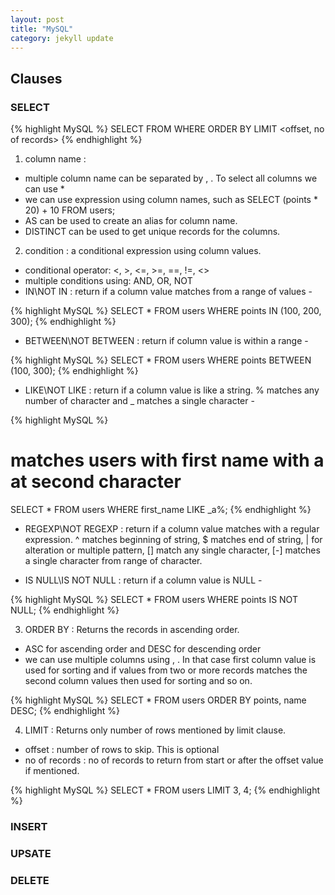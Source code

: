 ```yaml
---
layout: post
title: "MySQL"
category: jekyll update
---
```


## Clauses

### SELECT
{% highlight MySQL %}
SELECT <column name>
FROM <table name>
WHERE <condition>
ORDER BY <column name>
LIMIT <offset, no of records>
{% endhighlight %}

1. column name : 
- multiple column name can be separated by , . To select all columns we can use * 
- we can use expression using column names, such as SELECT (points * 20) + 10 FROM users;  
- AS can be used to create an alias for column name.
- DISTINCT can be used to get unique records for the columns.

2. condition : 
a conditional expression using column values.
- conditional operator: <, >, <=, >=, ==, !=, <>
- multiple conditions using: AND, OR, NOT
- IN\NOT IN : return if a column value matches from a range of values -

{% highlight MySQL %}
SELECT * FROM users WHERE points IN (100, 200, 300);
{% endhighlight %}

- BETWEEN\NOT BETWEEN : return if column value is within a range - 

{% highlight MySQL %}
SELECT * FROM users WHERE points BETWEEN (100, 300);
{% endhighlight %}

- LIKE\NOT LIKE : return if a column value is like a string. % matches any number of character and _ matches a single character -

{% highlight MySQL %}
# matches users with first name with a at second character
SELECT * FROM users WHERE first_name LIKE _a%; 
{% endhighlight %}

- REGEXP\NOT REGEXP : return if a column value matches with a regular expression. ^ matches beginning of string, $ matches end of string, | for alteration or multiple pattern, [] match any single character, [-] matches a single character from range of character.
 
- IS NULL\IS NOT NULL : return if a column value is NULL -

{% highlight MySQL %}
SELECT * FROM users WHERE points IS NOT NULL;
{% endhighlight %}

3. ORDER BY : 
Returns the records in ascending order. 
- ASC for ascending order and DESC for descending order
- we can use multiple columns using , . In that case first column value is used for sorting and if values from two or more records matches the second column values then used for sorting and so on.

{% highlight MySQL %}
SELECT * FROM users ORDER BY points, name DESC;
{% endhighlight %}

4. LIMIT : 
Returns only number of rows mentioned by limit clause.
- offset : number of rows to skip. This is optional
- no of records : no of records to return from start or after the offset value if mentioned.

{% highlight MySQL %}
SELECT * FROM users LIMIT 3, 4;
{% endhighlight %}

### INSERT
### UPSATE
### DELETE